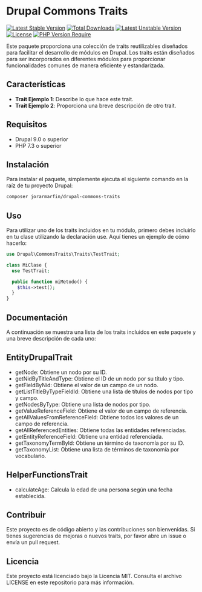# Drupal Commons Traits
[![Latest Stable Version](http://poser.pugx.org/jorarmarfin/drupal-commons-traits/v)](https://packagist.org/packages/jorarmarfin/drupal-commons-traits) [![Total Downloads](http://poser.pugx.org/jorarmarfin/drupal-commons-traits/downloads)](https://packagist.org/packages/jorarmarfin/drupal-commons-traits) [![Latest Unstable Version](http://poser.pugx.org/jorarmarfin/drupal-commons-traits/v/unstable)](https://packagist.org/packages/jorarmarfin/drupal-commons-traits) [![License](http://poser.pugx.org/jorarmarfin/drupal-commons-traits/license)](https://packagist.org/packages/jorarmarfin/drupal-commons-traits) [![PHP Version Require](http://poser.pugx.org/jorarmarfin/drupal-commons-traits/require/php)](https://packagist.org/packages/jorarmarfin/drupal-commons-traits)

Este paquete proporciona una colección de traits reutilizables diseñados para facilitar el desarrollo de módulos en Drupal. Los traits están diseñados para ser incorporados en diferentes módulos para proporcionar funcionalidades comunes de manera eficiente y estandarizada.

## Características

- **Trait Ejemplo 1**: Describe lo que hace este trait.
- **Trait Ejemplo 2**: Proporciona una breve descripción de otro trait.

## Requisitos

- Drupal 9.0 o superior
- PHP 7.3 o superior

## Instalación

Para instalar el paquete, simplemente ejecuta el siguiente comando en la raíz de tu proyecto Drupal:

```bash
composer jorarmarfin/drupal-commons-traits
```
## Uso
Para utilizar uno de los traits incluidos en tu módulo, primero debes incluirlo en tu clase utilizando la declaración use. Aquí tienes un ejemplo de cómo hacerlo:

```php
use Drupal\CommonsTraits\Traits\TestTrait;

class MiClase {
  use TestTrait;

  public function miMetodo() {
    $this->test();
  }
}
```
## Documentación
A continuación se muestra una lista de los traits incluidos en este paquete y una breve descripción de cada uno:
## EntityDrupalTrait
 - getNode: Obtiene un nodo por su ID.
 - getNidByTitleAndType: Obtiene el ID de un nodo por su título y tipo.
 - getFieldByNid: Obtiene el valor de un campo de un nodo.
 - getListTitleByTypeFieldId: Obtiene una lista de títulos de nodos por tipo y campo.
 - getNodesByType: Obtiene una lista de nodos por tipo.
 - getValueReferenceField: Obtiene el valor de un campo de referencia.
 - getAllValuesFromReferenceField: Obtiene todos los valores de un campo de referencia.
 - getAllReferencedEntities: Obtiene todas las entidades referenciadas.
 - getEntityReferenceField: Obtiene una entidad referenciada.
 - getTaxonomyTermById: Obtiene un término de taxonomía por su ID.
 - getTaxonomyList: Obtiene una lista de términos de taxonomía por vocabulario.
## HelperFunctionsTrait
 - calculateAge: Calcula la edad de una persona según una fecha establecida.
## Contribuir
Este proyecto es de código abierto y las contribuciones son bienvenidas. Si tienes sugerencias de mejoras o nuevos traits, por favor abre un issue o envía un pull request.

## Licencia
Este proyecto está licenciado bajo la Licencia MIT. Consulta el archivo LICENSE en este repositorio para más información.